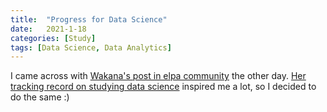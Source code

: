 ```yaml
---
title:  "Progress for Data Science"
date:   2021-1-18
categories: [Study]
tags: [Data Science, Data Analytics]
---
```


I came across with [Wakana's post in elpa community](https://elpha.com/posts/11dt7c73/hi-aspiring-data-science-learners-and-career-changers) the other day. [Her tracking record on studying data science](https://www.notion.so/Study-Plan-Progress-for-Data-Science-9afe8bc8478341bbbd1c4a73afc28886) inspired me a lot, so I decided to do the same :)

